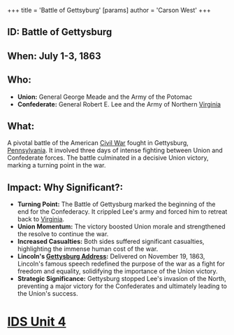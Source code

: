 +++
 title = 'Battle of Gettsyburg'
[params]
	author = 'Carson West'
+++
## ID: Battle of Gettysburg

## When: July 1-3, 1863

## Who: 
* **Union:**  General George Meade and the Army of the Potomac
* **Confederate:** General Robert E. Lee and the Army of Northern [Virginia](./../virginia/)

## What: 
A pivotal battle of the American [Civil War](./../civil-war/) fought in Gettysburg, [Pennsylvania](./../pennsylvania/). It involved three days of intense fighting between Union and Confederate forces. The battle culminated in a decisive Union victory, marking a turning point in the war.

## Impact: Why Significant?: 
* **Turning Point:**  The Battle of Gettysburg marked the beginning of the end for the Confederacy. It crippled Lee's army and forced him to retreat back to [Virginia](./../virginia/).
* **Union Momentum:** The victory boosted Union morale and strengthened the resolve to continue the war.
* **Increased Casualties:** Both sides suffered significant casualties, highlighting the immense human cost of the war.
* **Lincoln's [Gettysburg Address](./../gettysburg-address/):** Delivered on November 19, 1863, Lincoln's famous speech redefined the purpose of the war as a fight for freedom and equality, solidifying the importance of the Union victory.
* **Strategic Significance:** Gettysburg stopped Lee's invasion of the North, preventing a major victory for the Confederates and ultimately leading to the Union's success.

# [IDS Unit 4](./../ids-unit-4/)